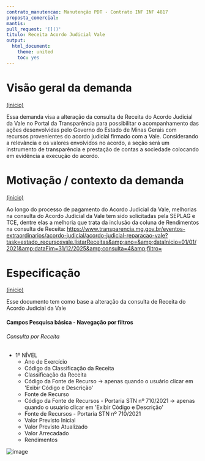 ```yaml
---
contrato_manutencao: Manutenção PDT - Contrato INF INF 4817
proposta_comercial:
mantis:
pull_request: '[]()'
titulo: Receita Acordo Judicial Vale
output:
  html_document:
    theme: united
    toc: yes
---
```


# Visão geral da demanda
<a href="#top">(inicio)</a>

Essa demanda visa a alteração da consulta de Receita do Acordo Judicial da Vale no Portal da Transparência para possibilitar o acompanhamento das ações desenvolvidas pelo Governo do Estado de Minas Gerais com recursos provenientes do acordo judicial firmado com a Vale. Considerando a relevância e os valores envolvidos no acordo, a seção será um instrumento de transparência e prestação de contas a sociedade colocando em evidência a execução do acordo.

# Motivação / contexto da demanda
<a href="#top">(inicio)</a>

Ao longo do processo de pagamento do Acordo Judicial da Vale, melhorias na consulta do Acordo Judicial da Vale tem sido solicitadas pela SEPLAG e TCE, dentre elas a melhoria que trata da inclusão da coluna de Rendimentos na consulta de Receita: https://www.transparencia.mg.gov.br/eventos-extraordinarios/acordo-judicial/acordo-judicial-reparacao-vale?task=estado_recursosvale.listarReceitas&amp;ano=&amp;dataInicio=01/01/2021&amp;dataFim=31/12/2025&amp;consulta=4&amp;filtro=


# Especificação
<a href="#top">(inicio)</a>

Esse documento tem como base a alteração da consulta de Receita do Acordo Judicial da Vale

#### Campos Pesquisa básica - Navegação por filtros

###### Consulta por Receita

  * 1º NÍVEL       
    * Ano de Exercício     
    * Código da Classificação da Receita  
    * Classificação da Receita
    * Código da Fonte de Recurso -> apenas quando o usuário clicar em 'Exibir Código e Descrição'   
    * Fonte de Recurso
    * Código da Fonte de Recursos - Portaria STN nº 710/2021 -> apenas quando o usuário clicar em 'Exibir Código e Descrição' 
    * Fonte de Recursos - Portaria STN nº 710/2021
    * Valor Previsto Inicial
    * Valor Previsto Atualizado
    * Valor Arrecadado
    * Rendimentos

![image](https://github.com/user-attachments/assets/43f5ebde-6a65-4a06-9a98-328bb923ac7c)
